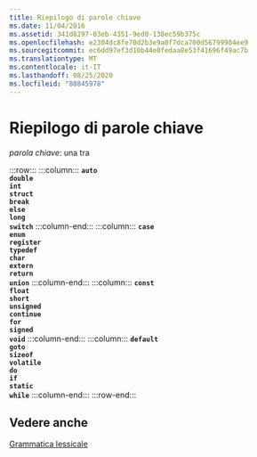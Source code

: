 ```yaml
---
title: Riepilogo di parole chiave
ms.date: 11/04/2016
ms.assetid: 341d8297-03eb-4351-9ed0-138ec59b375c
ms.openlocfilehash: e2304dc8fe70d2b3e9a0f7dca700d56799904ee9
ms.sourcegitcommit: ec6dd97ef3d10b44e0fedaa8e53f41696f49ac7b
ms.translationtype: MT
ms.contentlocale: it-IT
ms.lasthandoff: 08/25/2020
ms.locfileid: "88845978"
---
```

# <a name="summary-of-keywords"></a>Riepilogo di parole chiave

*parola chiave*: una tra

:::row:::
    :::column:::
        **`auto`**\
        **`double`**\
        **`int`**\
        **`struct`**\
        **`break`**\
        **`else`**\
        **`long`**\
        **`switch`**
    :::column-end:::
    :::column:::
        **`case`**\
        **`enum`**\
        **`register`**\
        **`typedef`**\
        **`char`**\
        **`extern`**\
        **`return`**\
        **`union`**
    :::column-end:::
    :::column:::
        **`const`**\
        **`float`**\
        **`short`**\
        **`unsigned`**\
        **`continue`**\
        **`for`**\
        **`signed`**\
        **`void`**
    :::column-end:::
    :::column:::
        **`default`**\
        **`goto`**\
        **`sizeof`**\
        **`volatile`**\
        **`do`**\
        **`if`**\
        **`static`**\
        **`while`**
    :::column-end:::
:::row-end:::

## <a name="see-also"></a>Vedere anche

[Grammatica lessicale](../c-language/lexical-grammar.md)
